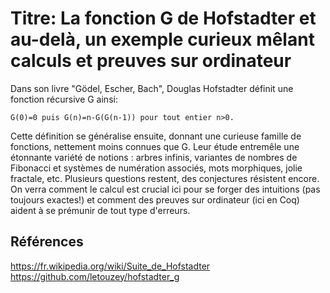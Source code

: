 Titre: La fonction G de Hofstadter et au-delà, un exemple curieux mêlant calculs et preuves sur ordinateur
==========================================================================================================

Dans son livre "Gödel, Escher, Bach", Douglas Hofstadter
définit une fonction récursive G ainsi:

    G(0)=0 puis G(n)=n-G(G(n-1)) pour tout entier n>0.

Cette définition se généralise ensuite, donnant une curieuse famille
de fonctions, nettement moins connues que G. Leur étude entremêle une
étonnante variété de notions : arbres infinis, variantes de nombres de
Fibonacci et systèmes de numération associés, mots morphiques, jolie
fractale, etc. Plusieurs questions restent, des conjectures résistent
encore. On verra comment le calcul est crucial ici pour se forger des
intuitions (pas toujours exactes!) et comment des preuves sur
ordinateur (ici en Coq) aident à se prémunir de tout type d'erreurs.

## Références

https://fr.wikipedia.org/wiki/Suite_de_Hofstadter
https://github.com/letouzey/hofstadter_g
